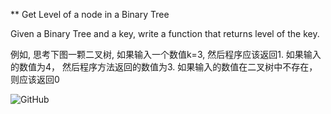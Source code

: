 

** Get Level of a node in a Binary Tree

Given a Binary Tree and a key, write a function that returns level of the key.

例如, 思考下图一颗二叉树, 如果输入一个数值k=3, 然后程序应该返回1. 如果输入的数值为4， 然后程序方法返回的数值为3. 如果输入的数值在二叉树中不存在，则应该返回0 


![GitHub](https://github.com/huanjulu/Data-Structure-And-Algorithm/blob/master/Binary%20Tree/The%20Leval%20of%20%20A%20Node/tree_bst.gif)






